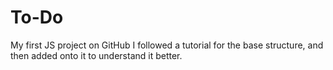 # To-Do
My first JS project on GitHub
I followed a tutorial for the base structure, and then added onto it to understand it better.
